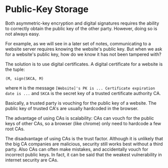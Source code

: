 # Public-Key Storage

Both asymmetric-key encryption and digital signatures requires the
ability to correctly obtain the public key of the other party.
However, doing so is not always easy.

For example, as we will see in a later set of notes, communicating to
a website server requires knowing the website's public key. But when
we ask for a website's public key, how do we know it has not been
tampered with?

The solution is to use digital certificates. A digital certificate for
a website is the tuple:
```
(M, sign(SKCA, M)
```
where `M` is the message `[Website]'s PK is ... Certificate expiration
date is ...` and `SKCA` is the secret key of a trusted certificate
authority CA.

Basically, a trusted party is vouching for the public key of a
website. The public key of trusted CA's are usually hardcoded in the
browser.

The advantage of using CAs is scalability: CAs can vouch for the
public keys of other CAs, so a browser (like chrome) only need to
hardcode a few root CAs.

The disadvantage of using CAs is the trust factor. Although it is
unlikely that the big CA companies are malicious, security still works
best without a third party. Also CAs can often make mistakes, and
accidentally vouch for incorrect public keys. In fact, it can be said
that the weakest vulnerability in internet security are CAs.

